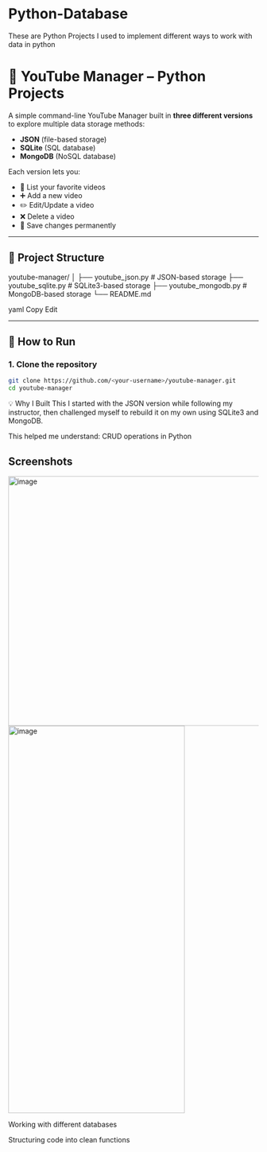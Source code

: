 # Python-Database
These are Python Projects I used to implement different ways to work with data in python

# 🎥 YouTube Manager – Python Projects

A simple command-line YouTube Manager built in **three different versions** to explore multiple data storage methods:
- **JSON** (file-based storage)
- **SQLite** (SQL database)
- **MongoDB** (NoSQL database)

Each version lets you:
- 📜 List your favorite videos
- ➕ Add a new video
- ✏️ Edit/Update a video
- ❌ Delete a video
- 💾 Save changes permanently

---

## 📂 Project Structure
youtube-manager/
│
├── youtube_json.py # JSON-based storage
├── youtube_sqlite.py # SQLite3-based storage
├── youtube_mongodb.py # MongoDB-based storage
└── README.md

yaml
Copy
Edit

---

## 🚀 How to Run

### 1. Clone the repository
```bash
git clone https://github.com/<your-username>/youtube-manager.git
cd youtube-manager

```

💡 Why I Built This
I started with the JSON version while following my instructor,
then challenged myself to rebuild it on my own using SQLite3 and MongoDB.

This helped me understand:
CRUD operations in Python


## Screenshots
<img width="658" height="502" alt="image" src="https://github.com/user-attachments/assets/7e99f7d1-8f0d-4a4b-95fa-c31834fa6020" />

<img width="355" height="779" alt="image" src="https://github.com/user-attachments/assets/bf201686-7897-4fab-9669-62357b1f54f8" />



Working with different databases

Structuring code into clean functions
